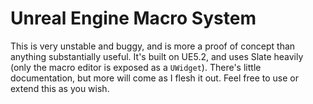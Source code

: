 # Unreal Engine Macro System

This is very unstable and buggy, and is more a proof of concept than anything substantially useful. It's built on UE5.2, and uses Slate heavily (only the macro editor is exposed as a `UWidget`).
There's little documentation, but more will come as I flesh it out. Feel free to use or extend this as you wish.
